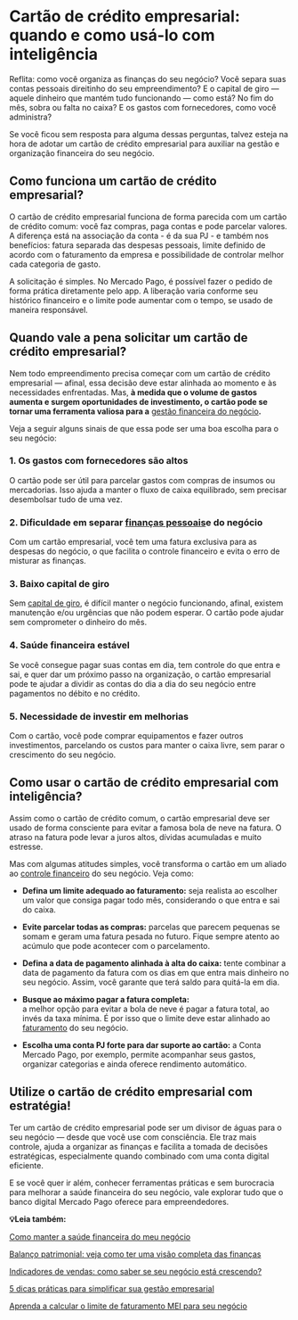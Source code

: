 # Cartão de crédito empresarial: quando e como usá-lo com inteligência

Reflita: como você organiza as finanças do seu negócio? Você separa suas contas pessoais direitinho do seu empreendimento? E o capital de giro — aquele dinheiro que mantém tudo funcionando — como está? No fim do mês, sobra ou falta no caixa? E os gastos com fornecedores, como você administra?

Se você ficou sem resposta para alguma dessas perguntas, talvez esteja na hora de adotar um cartão de crédito empresarial para auxiliar na gestão e organização financeira do seu negócio.

## **Como funciona um cartão de crédito empresarial?**

O cartão de crédito empresarial funciona de forma parecida com um cartão de crédito comum: você faz compras, paga contas e pode parcelar valores. A diferença está na associação da conta - é da sua PJ - e também nos benefícios: fatura separada das despesas pessoais, limite definido de acordo com o faturamento da empresa e possibilidade de controlar melhor cada categoria de gasto.

A solicitação é simples. No Mercado Pago, é possível fazer o pedido de forma prática diretamente pelo app. A liberação varia conforme seu histórico financeiro e o limite pode aumentar com o tempo, se usado de maneira responsável.

## **Quando vale a pena solicitar um cartão de crédito empresarial?**

Nem todo empreendimento precisa começar com um cartão de crédito empresarial — afinal, essa decisão deve estar alinhada ao momento e às necessidades enfrentadas. Mas, **à medida que o volume de gastos aumenta e surgem oportunidades de investimento, o cartão pode se tornar uma ferramenta valiosa para a** [gestão financeira do negócio](https://meubolso.mercadopago.com.br/gestao-financeira)**.**

Veja a seguir alguns sinais de que essa pode ser uma boa escolha para o seu negócio:

### **1. Os gastos com fornecedores são altos**

O cartão pode ser útil para parcelar gastos com compras de insumos ou mercadorias. Isso ajuda a manter o fluxo de caixa equilibrado, sem precisar desembolsar tudo de uma vez.

### **2. Dificuldade em separar** [finanças pessoais](https://meubolso.mercadopago.com.br/mei-como-separar-financas-pessoais-das-corporativas)**e do negócio**

Com um cartão empresarial, você tem uma fatura exclusiva para as despesas do negócio, o que facilita o controle financeiro e evita o erro de misturar as finanças.

### **3. Baixo capital de giro**

Sem [capital de giro](https://meubolso.mercadopago.com.br/calcular-o-capital-de-giro), é difícil manter o negócio funcionando, afinal, existem manutenção e/ou urgências que não podem esperar. O cartão pode ajudar sem comprometer o dinheiro do mês.

### **4. Saúde financeira estável**

Se você consegue pagar suas contas em dia, tem controle do que entra e sai, e quer dar um próximo passo na organização, o cartão empresarial pode te ajudar a dividir as contas do dia a dia do seu negócio entre pagamentos no débito e no crédito.

### **5. Necessidade de investir em melhorias**

Com o cartão, você pode comprar equipamentos e fazer outros investimentos, parcelando os custos para manter o caixa livre, sem parar o crescimento do seu negócio.

## **Como usar o cartão de crédito empresarial com inteligência?**

Assim como o cartão de crédito comum, o cartão empresarial deve ser usado de forma consciente para evitar a famosa bola de neve na fatura. O atraso na fatura pode levar a juros altos, dívidas acumuladas e muito estresse.

Mas com algumas atitudes simples, você transforma o cartão em um aliado ao [controle financeiro](https://meubolso.mercadopago.com.br/controle-financeiro-do-negocio) do seu negócio. Veja como:

- **Defina um limite adequado ao faturamento:** 
seja realista ao escolher um valor que consiga pagar todo mês, considerando o que entra e sai do caixa.

- **Evite parcelar todas as compras:** 
parcelas que parecem pequenas se somam e geram uma fatura pesada no futuro. Fique sempre atento ao acúmulo que pode acontecer com o parcelamento.

- **Defina a data de pagamento alinhada à alta do caixa:** 
tente combinar a data de pagamento da fatura com os dias em que entra mais dinheiro no seu negócio. Assim, você garante que terá saldo para quitá-la em dia.

- **Busque ao máximo pagar a fatura completa:**  
a melhor opção para evitar a bola de neve é pagar a fatura total, ao invés da taxa mínima. É por isso que o limite deve estar alinhado ao [faturamento](https://meubolso.mercadopago.com.br/faturamento) do seu negócio.

- **Escolha uma conta PJ forte para dar suporte ao cartão:** 
a Conta Mercado Pago, por exemplo, permite acompanhar seus gastos, organizar categorias e ainda oferece rendimento automático.

## **Utilize o cartão de crédito empresarial com estratégia!**

Ter um cartão de crédito empresarial pode ser um divisor de águas para o seu negócio — desde que você use com consciência. Ele traz mais controle, ajuda a organizar as finanças e facilita a tomada de decisões estratégicas, especialmente quando combinado com uma conta digital eficiente.

E se você quer ir além, conhecer ferramentas práticas e sem burocracia para melhorar a saúde financeira do seu negócio, vale explorar tudo que o banco digital Mercado Pago oferece para empreendedores.

**💡Leia também:**

[Como manter a saúde financeira do meu negócio](https://meubolso.mercadopago.com.br/saude-financeira-negocio)

[Balanço patrimonial: veja como ter uma visão completa das finanças](https://meubolso.mercadopago.com.br/balanco-patrimonial)

[Indicadores de vendas: como saber se seu negócio está crescendo?](https://meubolso.mercadopago.com.br/indicadores-de-vendas-sucesso-do-negocio)

[5 dicas práticas para simplificar sua gestão empresarial](https://meubolso.mercadopago.com.br/como-otimizar-processos-com-gestao-empresarial)

[Aprenda a calcular o limite de faturamento MEI para seu negócio](https://meubolso.mercadopago.com.br/como-calcular-o-faturamento-mei)